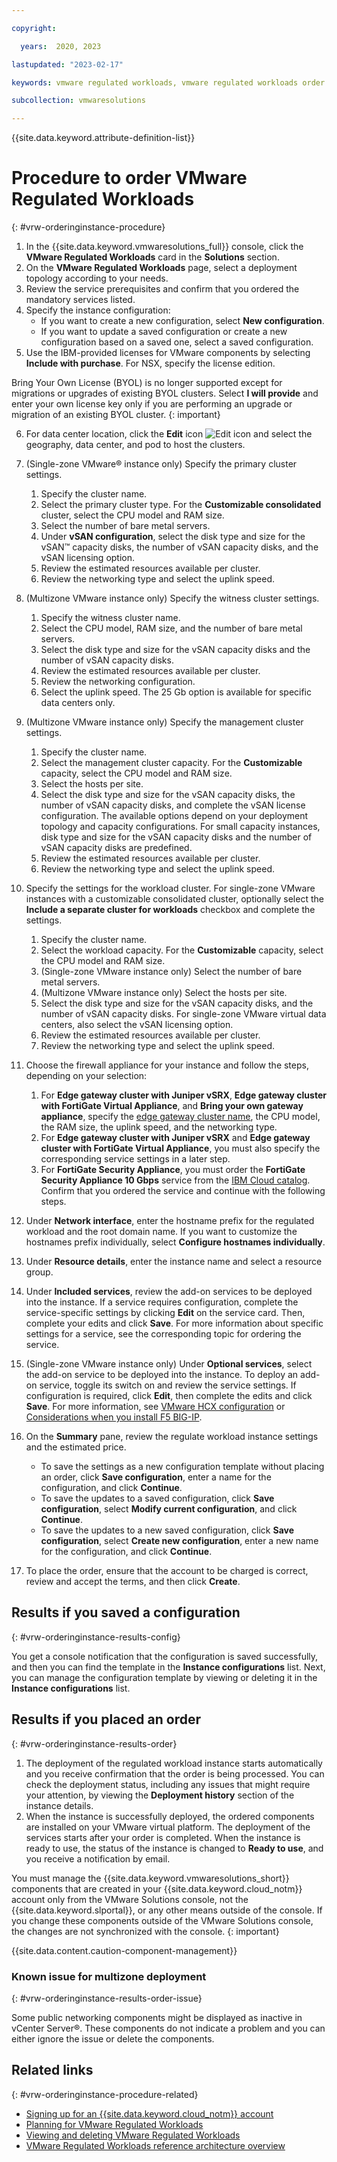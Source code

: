 ```yaml
---

copyright:

  years:  2020, 2023

lastupdated: "2023-02-17"

keywords: vmware regulated workloads, vmware regulated workloads order instance, order vmware regulated workloads, vmware regulated workloads instances

subcollection: vmwaresolutions

---
```


{{site.data.keyword.attribute-definition-list}}

# Procedure to order VMware Regulated Workloads
{: #vrw-orderinginstance-procedure}

1. In the {{site.data.keyword.vmwaresolutions_full}} console, click the **VMware Regulated Workloads** card in the **Solutions** section.
2. On the **VMware Regulated Workloads** page, select a deployment topology according to your needs.
3. Review the service prerequisites and confirm that you ordered the mandatory services listed.
4. Specify the instance configuration:
     * If you want to create a new configuration, select **New configuration**.
     * If you want to update a saved configuration or create a new configuration based on a saved one, select a saved configuration.
5. Use the IBM-provided licenses for VMware components by selecting **Include with purchase**. For NSX, specify the license edition.

Bring Your Own License (BYOL) is no longer supported except for migrations or upgrades of existing BYOL clusters. Select **I will provide** and enter your own license key only if you are performing an upgrade or migration of an existing BYOL cluster.
{: important}

6. For data center location, click the **Edit** icon ![Edit icon](../../icons/edit-tagging.svg "Edit") and select the geography, data center, and pod to host the clusters.
7. (Single-zone VMware® instance only) Specify the primary cluster settings.
   1. Specify the cluster name.
   2. Select the primary cluster type. For the **Customizable consolidated** cluster, select the CPU model and RAM size.
   3. Select the number of bare metal servers.
   4. Under **vSAN configuration**, select the disk type and size for the vSAN™ capacity disks, the number of vSAN capacity disks, and the vSAN licensing option.
   5. Review the estimated resources available per cluster.
   6. Review the networking type and select the uplink speed.

8. (Multizone VMware instance only) Specify the witness cluster settings.
   1. Specify the witness cluster name.
   2. Select the CPU model, RAM size, and the number of bare metal servers.
   3. Select the disk type and size for the vSAN capacity disks and the number of vSAN capacity disks.
   4. Review the estimated resources available per cluster.
   5. Review the networking configuration.
   6. Select the uplink speed. The 25 Gb option is available for specific data centers only.

9. (Multizone VMware instance only) Specify the management cluster settings.
   1. Specify the cluster name.
   2. Select the management cluster capacity. For the **Customizable** capacity, select the CPU model and RAM size.
   3. Select the hosts per site.
   4. Select the disk type and size for the vSAN capacity disks, the number of vSAN capacity disks, and complete the vSAN license configuration. The available options depend on your deployment topology and capacity configurations. For small capacity instances, disk type and size for the vSAN capacity disks and the number of vSAN capacity disks are predefined.
   5. Review the estimated resources available per cluster.
   6. Review the networking type and select the uplink speed.

10. Specify the settings for the workload cluster. For single-zone VMware instances with a customizable consolidated cluster, optionally select the **Include a separate cluster for workloads** checkbox and complete the settings.
    1. Specify the cluster name.
    2. Select the workload capacity. For the **Customizable** capacity, select the CPU model and RAM size.
    3. (Single-zone VMware instance only) Select the number of bare metal servers.
    4. (Multizone VMware instance only) Select the hosts per site.
    5. Select the disk type and size for the vSAN capacity disks, and the number of vSAN capacity disks. For single-zone VMware virtual data centers, also select the vSAN licensing option.
    6. Review the estimated resources available per cluster.
    7. Review the networking type and select the uplink speed.

11. Choose the firewall appliance for your instance and follow the steps, depending on your selection:
    1. For **Edge gateway cluster with Juniper vSRX**, **Edge gateway cluster with FortiGate Virtual Appliance**, and **Bring your own gateway appliance**, specify the [edge gateway cluster name](/docs/vmwaresolutions?topic=vmwaresolutions-vrw-orderinginstance-edge#vrw-orderinginstance-edge-cluster-name), the CPU model, the RAM size, the uplink speed, and the networking type.
    2. For **Edge gateway cluster with Juniper vSRX** and **Edge gateway cluster with FortiGate Virtual Appliance**, you must also specify the corresponding service settings in a later step.
    3. For **FortiGate Security Appliance**, you must order the **FortiGate Security Appliance 10 Gbps** service from the [IBM Cloud catalog](https://cloud.ibm.com/catalog/infrastructure/fortigate-security-appliance-10gb). Confirm that you ordered the service and continue with the following steps.

12. Under **Network interface**, enter the hostname prefix for the regulated workload and the root domain name. If you want to customize the hostnames prefix individually, select **Configure hostnames individually**.
13. Under **Resource details**, enter the instance name and select a resource group.
14. Under **Included services**, review the add-on services to be deployed into the instance. If a service requires configuration, complete the service-specific settings by clicking **Edit** on the service card. Then, complete your edits and click **Save**. For more information about specific settings for a service, see the corresponding topic for ordering the service.
15. (Single-zone VMware instance only) Under **Optional services**, select the add-on service to be deployed into the instance. To deploy an add-on service, toggle its switch on and review the service settings. If configuration is required, click **Edit**, then complete the edits and click **Save**. For more information, see [VMware HCX configuration](/docs/vmwaresolutions?topic=vmwaresolutions-hcx_ordering#hcx_ordering-config) or [Considerations when you install F5 BIG-IP](/docs/vmwaresolutions?topic=vmwaresolutions-f5_considerations#f5_considerations-install).
16. On the **Summary** pane, review the regulate workload instance settings and the estimated price.
    * To save the settings as a new configuration template without placing an order, click **Save configuration**, enter a name for the configuration, and click **Continue**.
    * To save the updates to a saved configuration, click **Save configuration**, select **Modify current configuration**, and click **Continue**.
    * To save the updates to a new saved configuration, click **Save configuration**, select **Create new configuration**, enter a new name for the configuration, and click **Continue**.
17. To place the order, ensure that the account to be charged is correct, review and accept the terms, and then click **Create**.

## Results if you saved a configuration
{: #vrw-orderinginstance-results-config}

You get a console notification that the configuration is saved successfully, and then you can find the template in the **Instance configurations** list. Next, you can manage the configuration template by viewing or deleting it in the **Instance configurations** list.

## Results if you placed an order
{: #vrw-orderinginstance-results-order}

1. The deployment of the regulated workload instance starts automatically and you receive confirmation that the order is being processed. You can check the deployment status, including any issues that might require your attention, by viewing the **Deployment history** section of the instance details.
2. When the instance is successfully deployed, the ordered components are installed on your VMware virtual platform. The deployment of the services starts after your order is completed. When the instance is ready to use, the status of the instance is changed to **Ready to use**, and you receive a notification by email.

You must manage the {{site.data.keyword.vmwaresolutions_short}} components that are created in your {{site.data.keyword.cloud_notm}} account only from the VMware Solutions console, not the {{site.data.keyword.slportal}}, or any other means outside of the console.
If you change these components outside of the VMware Solutions console, the changes are not synchronized with the console.
{: important}

{{site.data.content.caution-component-management}}

### Known issue for multizone deployment
{: #vrw-orderinginstance-results-order-issue}

Some public networking components might be displayed as inactive in vCenter Server®. These components do not indicate a problem and you can either ignore the issue or delete the components.

## Related links
{: #vrw-orderinginstance-procedure-related}

* [Signing up for an {{site.data.keyword.cloud_notm}} account](/docs/vmwaresolutions?topic=vmwaresolutions-signing_required_accounts#signing_required_accounts-cloud)
* [Planning for VMware Regulated Workloads](/docs/vmwaresolutions?topic=vmwaresolutions-vrw-planning)
* [Viewing and deleting VMware Regulated Workloads](/docs/vmwaresolutions?topic=vmwaresolutions-vrw-view-delete-instance)
* [VMware Regulated Workloads reference architecture overview](/docs/vmwaresolutions?topic=vmwaresolutions-vrw-archi-overview)
